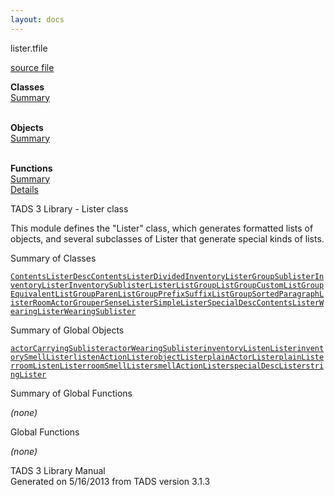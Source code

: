 ```yaml
---
layout: docs
---
```

<span class="title">lister.t</span><span class="type">file</span>

[source file](../source/lister.t.html)

**Classes**  
[Summary](#_ClassSummary_)  
 

**Objects**  
[Summary](#_ObjectSummary_)  
 

**Functions**  
[Summary](#_FunctionSummary_)  
[Details](#_Functions_)

<div class="fdesc">

TADS 3 Library - Lister class

This module defines the "Lister" class, which generates formatted lists
of objects, and several subclasses of Lister that generate special kinds
of lists.

</div>

<span id="_ClassSummary_"></span>

<div class="mjhd">

<span class="hdln">Summary of Classes</span>  

</div>

[`ContentsLister`](../object/ContentsLister.html)[`DescContentsLister`](../object/DescContentsLister.html)[`DividedInventoryLister`](../object/DividedInventoryLister.html)[`GroupSublister`](../object/GroupSublister.html)[`InventoryLister`](../object/InventoryLister.html)[`InventorySublister`](../object/InventorySublister.html)[`Lister`](../object/Lister.html)[`ListGroup`](../object/ListGroup.html)[`ListGroupCustom`](../object/ListGroupCustom.html)[`ListGroupEquivalent`](../object/ListGroupEquivalent.html)[`ListGroupParen`](../object/ListGroupParen.html)[`ListGroupPrefixSuffix`](../object/ListGroupPrefixSuffix.html)[`ListGroupSorted`](../object/ListGroupSorted.html)[`ParagraphLister`](../object/ParagraphLister.html)[`RoomActorGrouper`](../object/RoomActorGrouper.html)[`SenseLister`](../object/SenseLister.html)[`SimpleLister`](../object/SimpleLister.html)[`SpecialDescContentsLister`](../object/SpecialDescContentsLister.html)[`WearingLister`](../object/WearingLister.html)[`WearingSublister`](../object/WearingSublister.html)
<span id="_ObjectSummary_"></span>

<div class="mjhd">

<span class="hdln">Summary of Global Objects</span>  

</div>

[`actorCarryingSublister`](../object/actorCarryingSublister.html)[`actorWearingSublister`](../object/actorWearingSublister.html)[`inventoryListenLister`](../object/inventoryListenLister.html)[`inventorySmellLister`](../object/inventorySmellLister.html)[`listenActionLister`](../object/listenActionLister.html)[`objectLister`](../object/objectLister.html)[`plainActorLister`](../object/plainActorLister.html)[`plainLister`](../object/plainLister.html)[`roomListenLister`](../object/roomListenLister.html)[`roomSmellLister`](../object/roomSmellLister.html)[`smellActionLister`](../object/smellActionLister.html)[`specialDescLister`](../object/specialDescLister.html)[`stringLister`](../object/stringLister.html)
<span id="FunctionSummary_"></span>

<div class="mjhd">

<span class="hdln">Summary of Global Functions</span>  

</div>

*(none)* <span id="_Functions_"></span>

<div class="mjhd">

<span class="hdln">Global Functions</span>  

</div>

*(none)*

<div class="ftr">

TADS 3 Library Manual  
Generated on 5/16/2013 from TADS version 3.1.3

</div>
